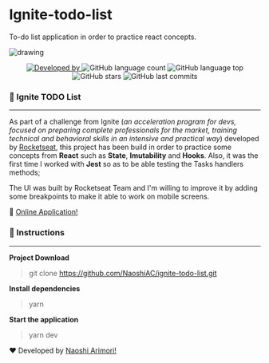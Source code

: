 # Ignite-todo-list
To-do list application in order to practice react concepts.

<img src="ignite-todo-list.gif" alt="drawing"/>

<p style="text-align: center">
<a href="https://www.linkedin.com/in/naoshi/">
<img alt="Developed by" src="https://img.shields.io/badge/Developed%20by-Naoshi%20Arimori-blue">
</a>
<img alt="GitHub language count" src="https://img.shields.io/github/languages/count/NaoshiAC/ignite-todo-list">
<img alt="GitHub language top" src="https://img.shields.io/github/languages/top/NaoshiAC/ignite-todo-list">
<img alt="GitHub stars" src="https://img.shields.io/github/stars/NaoshiAC/ignite-todo-list?style=social">
<img alt="GitHub last commits" src="https://img.shields.io/github/last-commit/NaoshiAC/ignite-todo-list">
</p>


### 📑 Ignite TODO List

---
As part of a challenge from Ignite (*an acceleration program for devs, focused on preparing complete professionals for the market, training technical and behavioral skills in an intensive and practical way*) developed by [Rocketseat](https://rocketseat.com.br/), this project has been build in order to practice some concepts from **React** such as **State**, **Imutability** and **Hooks**.
Also, it was the first time I worked with **Jest** so as to be able testing the Tasks handlers methods;


The UI was built by Rocketseat Team and I'm willing to improve it by adding some breakpoints to make it able to work on mobile screens.

:link: [Online Application!](https://ignitetodolist.netlify.app/)


### :checkered_flag: Instructions

---

**Project Download**

> git clone https://github.com/NaoshiAC/ignite-todo-list.git

**Install dependencies**

> yarn

**Start the application**

> yarn dev



:heart: Developed by [Naoshi Arimori!](https://www.linkedin.com/in/naoshi/)


